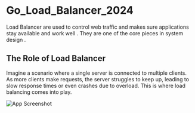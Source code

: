 # Go_Load_Balancer_2024
Load Balancer are used to control web traffic and makes sure applications stay available and work well . They are one of the core pieces in system design .

## The Role of Load Balancer
Imagine a scenario where a single server is connected to multiple clients. As more clients make requests, the server struggles to keep up, leading to slow response times or even crashes due to overload. This is where load balancing comes into play.


![App Screenshot](https://cdn.hashnode.com/res/hashnode/image/upload/v1708717642076/47777646-7ffa-40cc-91f7-25f09384e5e4.png?auto=compress,format&format=webp)

